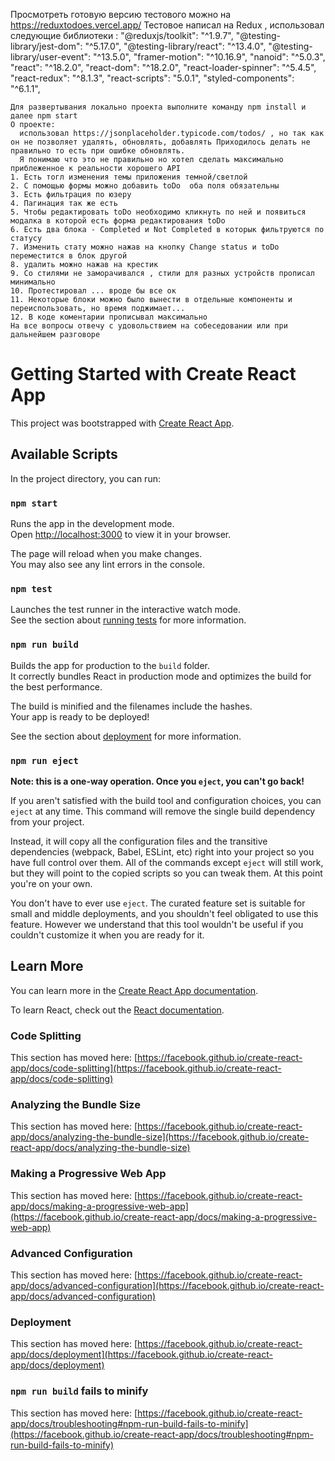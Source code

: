 Просмотреть готовую версию тестового можно на https://reduxtodoes.vercel.app/
Тестовое написал на Redux , использовал следующие библиотеки :
"@reduxjs/toolkit": "^1.9.7",
    "@testing-library/jest-dom": "^5.17.0",
    "@testing-library/react": "^13.4.0",
    "@testing-library/user-event": "^13.5.0",
    "framer-motion": "^10.16.9",
    "nanoid": "^5.0.3",
    "react": "^18.2.0",
    "react-dom": "^18.2.0",
    "react-loader-spinner": "^5.4.5",
    "react-redux": "^8.1.3",
    "react-scripts": "5.0.1",
    "styled-components": "^6.1.1",

    Для развертывания локально проекта выполните команду npm install и далее npm start
    О проекте: 
      использовал https://jsonplaceholder.typicode.com/todos/ , но так как он не позволяет удалять, обновлять, добавлять Приходилось делать не правильно то есть при ошибке обновлять.
      Я понимаю что это не правильно но хотел сделать максимально приблеженное к реальности хорошего API
    1. Есть тогл изменения темы приложения темной/светлой
    2. С помощью формы можно добавить toDo  оба поля обязательны
    3. Есть фильтрация по юзеру
    4. Пагинация так же есть
    5. Чтобы редактировать toDo необходимо кликнуть по ней и появиться модалка в которой есть форма редактирования toDo
    6. Есть два блока - Completed и Not Completed в которык фильтруются по статусу
    7. Изменить стату можно нажав на кнопку Change status и toDo переместится в блок другой
    8. удалить можно нажав на крестик
    9. Со стилями не заморачивался , стили для разных устройств прописал минимально
    10. Протестировал ... вроде бы все ок
    11. Некоторые блоки можно было вынести в отдельные компоненты и переиспользовать, но время поджимает...
    12. В коде коментарии прописывал максимально
    На все вопросы отвечу с удовольствием на собеседовании или при дальнейшем разговоре

# Getting Started with Create React App

This project was bootstrapped with [Create React App](https://github.com/facebook/create-react-app).

## Available Scripts

In the project directory, you can run:

### `npm start`

Runs the app in the development mode.\
Open [http://localhost:3000](http://localhost:3000) to view it in your browser.

The page will reload when you make changes.\
You may also see any lint errors in the console.

### `npm test`

Launches the test runner in the interactive watch mode.\
See the section about [running tests](https://facebook.github.io/create-react-app/docs/running-tests) for more information.

### `npm run build`

Builds the app for production to the `build` folder.\
It correctly bundles React in production mode and optimizes the build for the best performance.

The build is minified and the filenames include the hashes.\
Your app is ready to be deployed!

See the section about [deployment](https://facebook.github.io/create-react-app/docs/deployment) for more information.

### `npm run eject`

**Note: this is a one-way operation. Once you `eject`, you can't go back!**

If you aren't satisfied with the build tool and configuration choices, you can `eject` at any time. This command will remove the single build dependency from your project.

Instead, it will copy all the configuration files and the transitive dependencies (webpack, Babel, ESLint, etc) right into your project so you have full control over them. All of the commands except `eject` will still work, but they will point to the copied scripts so you can tweak them. At this point you're on your own.

You don't have to ever use `eject`. The curated feature set is suitable for small and middle deployments, and you shouldn't feel obligated to use this feature. However we understand that this tool wouldn't be useful if you couldn't customize it when you are ready for it.

## Learn More

You can learn more in the [Create React App documentation](https://facebook.github.io/create-react-app/docs/getting-started).

To learn React, check out the [React documentation](https://reactjs.org/).

### Code Splitting

This section has moved here: [https://facebook.github.io/create-react-app/docs/code-splitting](https://facebook.github.io/create-react-app/docs/code-splitting)

### Analyzing the Bundle Size

This section has moved here: [https://facebook.github.io/create-react-app/docs/analyzing-the-bundle-size](https://facebook.github.io/create-react-app/docs/analyzing-the-bundle-size)

### Making a Progressive Web App

This section has moved here: [https://facebook.github.io/create-react-app/docs/making-a-progressive-web-app](https://facebook.github.io/create-react-app/docs/making-a-progressive-web-app)

### Advanced Configuration

This section has moved here: [https://facebook.github.io/create-react-app/docs/advanced-configuration](https://facebook.github.io/create-react-app/docs/advanced-configuration)

### Deployment

This section has moved here: [https://facebook.github.io/create-react-app/docs/deployment](https://facebook.github.io/create-react-app/docs/deployment)

### `npm run build` fails to minify

This section has moved here: [https://facebook.github.io/create-react-app/docs/troubleshooting#npm-run-build-fails-to-minify](https://facebook.github.io/create-react-app/docs/troubleshooting#npm-run-build-fails-to-minify)
